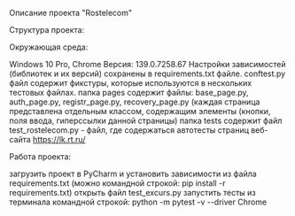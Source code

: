 Описание проекта "Rostelecom"

Структура проекта: 

Окружающая среда: 

Windows 10 Pro, Chrome Версия: 139.0.7258.67 
Настройки зависимостей (библиотек и их версий) сохранены в requirements.txt файле. 
conftest.py файл содержит фикстуры, которые используются в нескольких тестовых файлах. 
папка pages содержит файлы: base_page.py, auth_page.py, registr_page.py, recovery_page.py (каждая страница представлена отдельным классом, содержащим элементы (кнопки, поля ввода, гиперссылки данной страницы) 
папка tests содержит файл test_rostelecom.py - файл, где содержаться автотесты страниц веб-сайта https://lk.rt.ru/

Работа проекта:

загрузить проект в PyCharm и установить зависимости из файла requirements.txt (можно командной строкой: pip install -r requirements.txt)
открыть файл test_excurs.py
запустить тесты из терминала командной строкой: python -m pytest -v --driver Chrome
